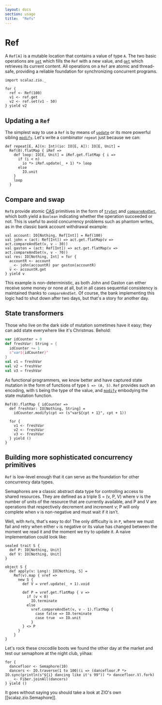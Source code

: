```yaml
---
layout: docs
section: usage
title:  "Refs"
---
```


# Ref

A `Ref[A]` is a mutable location that contains a value of type `A`. The two basic operations are [`set`](#) which fills the `Ref` with a new value, and [`get`](#) which retrieves its current content. All operations on a `Ref` are atomic and thread-safe, providing a reliable foundation for synchronizing concurrent programs.

```tut:silent
import scalaz.zio._

for {
  ref <- Ref(100)
  v1 <- ref.get
  v2 <- ref.set(v1 - 50)
} yield v2
```

## Updating a `Ref`

The simplest way to use a `Ref` is by means of [`update`](#) or its more powerful sibling [`modify`](#). Let's write a combinator `repeat` just because we can:

```tut:silent
def repeat[E, A](n: Int)(io: IO[E, A]): IO[E, Unit] =
  Ref(0).flatMap { iRef =>
    def loop: IO[E, Unit] = iRef.get.flatMap { i =>
      if (i < n)
        io *> iRef.update(_ + 1) *> loop
      else
        IO.unit
    }
    loop
  }
```

## Compare and swap

`Ref`s provide atomic [CAS](https://en.wikipedia.org/wiki/Compare-and-swap) primitives in the form of [`trySet`](#) and [`compareAndSet`](#), which both yield a `Boolean` indicating whether the operation succeeded or not. This is useful to avoid concurrency problems such as phantom writes, as in the classic bank account withdrawal example:

```tut:silent
val account: IO[Nothing, Ref[Int]] = Ref(100)
val john = (act: Ref[Int]) => act.get.flatMap(v => act.compareAndSet(v, v - 30))
val gaston = (act: Ref[Int]) => act.get.flatMap(v => act.compareAndSet(v, v - 70))
val res: IO[Nothing, Int] = for {
  accountR <- account
  _ <- john(accountR) par gaston(accountR)
  v <- accountR.get
} yield v
```

This example is non-deterministic, as both John and Gaston can either receive some money or none at all, but in all cases sequential consistency is maintained thanks to `compareAndSet`. Of course, the bank implementing this logic had to shut down after two days, but that's a story for another day.

## State transformers

Those who live on the dark side of mutation sometimes have it easy; they can add state everywhere like it's Christmas. Behold:

```scala
var idCounter = 0
def freshVar: String = {
  idCounter += 1
  s"var${idCounter}"
}
val v1 = freshVar
val v2 = freshVar
val v3 = freshVar
```

As functional programmers, we know better and have captured state mutation in the form of functions of type `S => (A, S)`. `Ref` provides such an encoding, with `S` being the type of the value, and [`modify`](#) embodying the state mutation function.

```tut:silent
Ref(0).flatMap { idCounter =>
  def freshVar: IO[Nothing, String] = 
    idCounter.modify(cpt => (s"var${cpt + 1}", cpt + 1))

  for {
    v1 <- freshVar
    v2 <- freshVar
    v3 <- freshVar
  } yield ()
}
```

## Building more sophisticated concurrency primitives

`Ref` is low-level enough that it can serve as the foundation for other concurrency data types.

Semaphores are a classic abstract data type for controlling access to shared resources. They are defined as a triple S = (v, P, V) where v is the number of units of the resource that are currently available, and P and V are operations that respectively decrement and increment v; P will only complete when v is non-negative and must wait if it isn't.

Well, with `Ref`s, that's easy to do! The only difficulty is in `P`, where we must fail and retry when either `v` is negative or its value has changed between the moment we read it and the moment we try to update it. A naive implementation could look like:

```tut:silent
sealed trait S {
  def P: IO[Nothing, Unit]
  def V: IO[Nothing, Unit]
}

object S {
  def apply(v: Long): IO[Nothing, S] =
    Ref(v).map { vref =>
      new S {
        def V = vref.update(_ + 1).void

        def P = vref.get.flatMap { v =>
          if (v < 0) 
            IO.terminate
          else
            vref.compareAndSet(v, v - 1).flatMap {
              case false => IO.terminate
              case true  => IO.unit
            }
        } <> P
      }
    }
}
```

Let's rock these crocodile boots we found the other day at the market and test our semaphore at the night club, yiihaa:

```
for {
  dancefloor <- Semaphore(10)
  dancers <- IO.traverse(1 to 100)(i => (dancefloor.P *> IO.sync(println(s"${i} dancing like it's 99")) *> dancefloor.V).fork)
  _ <- Fiber.joinAll(dancers)
} yield ()
```

It goes without saying you should take a look at ZIO's own [[scalaz.zio.Semaphore]].